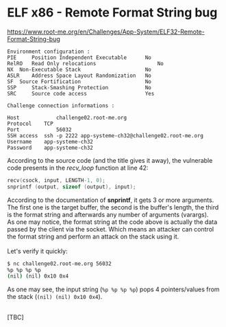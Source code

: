 # ELF x86 - Remote Format String bug
https://www.root-me.org/en/Challenges/App-System/ELF32-Remote-Format-String-bug
```
Environment configuration :
PIE 	Position Independent Executable 	 No 
RelRO 	Read Only relocations 	                 No 
NX 	Non-Executable Stack 	                 No 
ASLR 	Address Space Layout Randomization 	 No 
SF 	Source Fortification 	                 No 
SSP 	Stack-Smashing Protection 	         No 
SRC 	Source code access 	                 Yes 

Challenge connection informations :

Host	        challenge02.root-me.org
Protocol	TCP
Port	        56032
SSH access 	ssh -p 2222 app-systeme-ch32@challenge02.root-me.org   
Username	app-systeme-ch32
Password	app-systeme-ch32
```
According to the source code (and the title gives it away), the vulnerable code presents in the _recv_loop_ function at line 42:
```c
recv(csock, input, LENGTH-1, 0);
snprintf (output, sizeof (output), input);
```
According to the documentation of **snprintf**, it gets 3 or more arguments. The first one is the target buffer, the second is the buffer's length, the third is the format string and afterwards any number of arguments (varargs).<br>
As one may notice, the format string at the code above is actually the data passed by the client via the socket. Which means an attacker can control the format string and perform an attack on the stack using it.<br><br>
Let's verify it quickly:
```sh
$ nc challenge02.root-me.org 56032
%p %p %p %p 
(nil) (nil) 0x10 0x4
```
As one may see, the input string (```%p %p %p %p```) pops 4 pointers/values from the stack (```(nil) (nil) 0x10 0x4```).<br><br>

[TBC]
